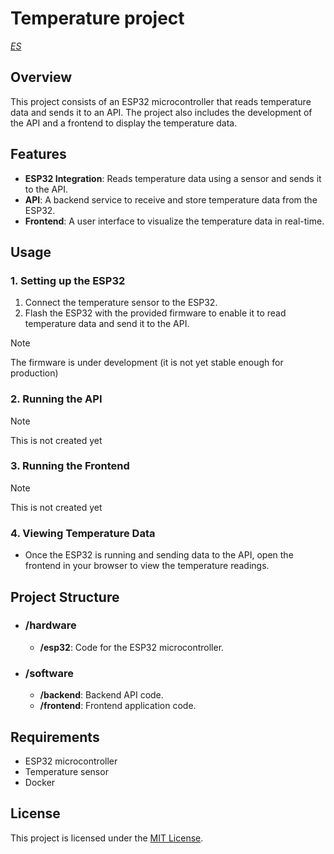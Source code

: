 # Temperature project

*[ES](readme_es.md)*

## Overview

This project consists of an ESP32 microcontroller that reads temperature data and sends it to an API. The project also includes the development of the API and a frontend to display the temperature data.

## Features

- **ESP32 Integration**: Reads temperature data using a sensor and sends it to the API.
- **API**: A backend service to receive and store temperature data from the ESP32.
- **Frontend**: A user interface to visualize the temperature data in real-time.

## Usage

### 1. Setting up the ESP32
1. Connect the temperature sensor to the ESP32.
2. Flash the ESP32 with the provided firmware to enable it to read temperature data and send it to the API.


> [!NOTE]
> The firmware is under development (it is not yet stable enough for production)


### 2. Running the API
> [!NOTE]
> This is not created yet

### 3. Running the Frontend
> [!NOTE]
> This is not created yet

### 4. Viewing Temperature Data
- Once the ESP32 is running and sending data to the API, open the frontend in your browser to view the temperature readings.

## Project Structure

- ### /hardware
    - **/esp32**: Code for the ESP32 microcontroller.
- ### /software
    - **/backend**: Backend API code.
    - **/frontend**: Frontend application code.

## Requirements

- ESP32 microcontroller
- Temperature sensor
- Docker

## License

This project is licensed under the [MIT License](LICENSE).